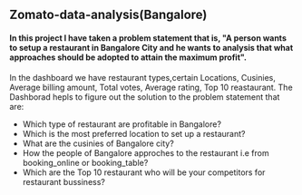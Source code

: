## Zomato-data-analysis(Bangalore)
#### In this project I have taken a problem statement that is, "A person wants to setup a restaurant in Bangalore City and he wants to analysis that what approaches should be adopted to attain the maximum profit".
In the dashboard we have restaurant types,certain Locations, Cusinies, Average billing amount, Total votes, Average rating, Top 10 reastaurant.
The Dashborad hepls to figure out the solution to the problem statement that are:
* Which type of restaurant are profitable in Bangalore?
* Which is the most preferred location to set up a restaurant?
* What are the cusinies of Bangalore city?
* How the people of Bangalore approches to the restaurant i.e from booking_online or booking_table?
* Which are the Top 10 restaurant who will be your competitors for restaurant bussiness?
